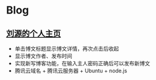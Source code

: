 # Blog

## [刘源的个人主页](taoer.info)

- 单击博文标题显示博文详情，再次点击后收起
- 显示博文作者、发布时间
- 实现新写博客功能，在输入主人密码正确后可以发布新博文
- 腾讯云域名 + 腾讯云服务器 + Ubuntu + node.js
